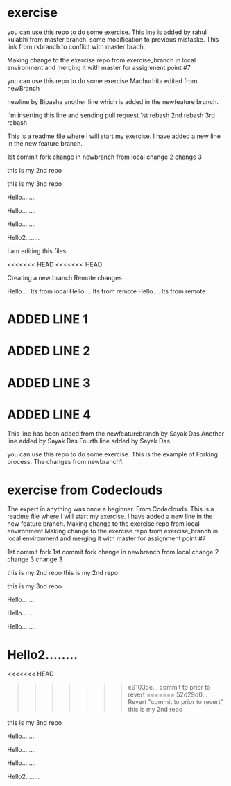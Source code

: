
# exercise
you can use this repo to do some exercise.
This line is added by rahul kulabhi from master branch.
some modification to previous mistaske.
This link from rkbranch to conflict with master brach.

Making change to the exercise repo from exercise_branch in local environment and merging it with master for assignment point #7

you can use this repo to do some exercise
Madhurhita edited from newBranch


newline by Bipasha
another line which is added in the newfeature brunch.

i'm inserting this line and sending pull request
1st rebash
2nd rebash
3rd rebash

This is a readme file where I will start my exercise.
I have added a new line in the new feature branch.




1st commit fork
change in newbranch from local
change 2
change 3

this is my 2nd repo


this is my 3nd repo


Hello........


Hello........

Hello........



Hello2........

I am editing this files

<<<<<<< HEAD
<<<<<<< HEAD

Creating a new branch
Remote changes

Hello.... Its from local
Hello.... Its from remote
Hello.... Its from remote


# ADDED LINE 1
# ADDED LINE 2
# ADDED LINE 3
# ADDED LINE 4

This line has been added from the newfeaturebranch by Sayak Das
Another line added by Sayak Das
Fourth line added by Sayak Das

you can use this repo to do some exercise. This is the example of Forking process.
The changes from newbranch1.

# exercise from Codeclouds
The expert in anything was once a beginner.
From Codeclouds.
This is a readme file where I will start my exercise.
I have added a new line in the new feature branch.
Making change to the exercise repo from local environment
Making change to the exercise repo from exercise_branch in local environment and merging it with master for assignment point #7



1st commit fork
1st commit fork
change in newbranch from local
change 2
change 3
change 3

this is my 2nd repo
this is my 2nd repo


this is my 3nd repo


Hello........


Hello........

Hello........



Hello2........
=======
<<<<<<< HEAD
>>>>>>> e91035e... commit to prior to revert
=======
>>>>>>> 52d29d0... Revert "commit to prior to revert"
this is my 2nd repo


this is my 3nd repo


Hello........


Hello........

Hello........



Hello2........

